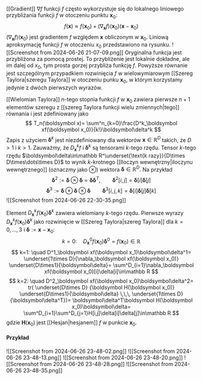[[Gradient]] $\nabla f$ funkcji $f$ często wykorzystuje się do lokalnego liniowego przybliżania funkcji $f$ w otoczeniu punktu $\boldsymbol x_0$:
$$
f(\boldsymbol x)\approx
f(\boldsymbol x_0)+
(\nabla_\boldsymbol xf)(\boldsymbol x_0)(\boldsymbol x-\boldsymbol x_0)
$$
$(\nabla_\boldsymbol xf)(\boldsymbol x_0)$ jest gradientem $f$ względem $\boldsymbol x$ obliczonym w $\boldsymbol x_0$. Liniową aproksymację funkcji $f$ w otoczeniu $x_0$ przedstawiono na rysunku. ![[Screenshot from 2024-06-26 21-07-09.png]]
Oryginalna funkcja jest przybliżona za pomocą prostej. To przybliżenie jest lokalnie dokładne, ale im dalej od $x_0$, tym prosta gorzej przybliża funkcję $f$. Powyższe równanie jest szczególnym przypadkiem rozwinięcia $f$ w wielowymiarowym [[Szereg Taylora|szeregu Taylora]] w otoczeniu punku $\boldsymbol x_0$, w którym korzystamy jedynie z dwóch pierwszych wyrazów. 

[[Wielomian Taylora]] $n$-tego stopnia funkcji $f$ w $\boldsymbol x_0$ zawiera pierwsze $n+1$ elementów szeregu z [[szereg Taylora funkcji wielu zmiennych|tego]] równania i jest zdefiniowany jako
$$
T_n(\boldsymbol x)=
\sum^n_{k=0}\frac{D^k_\boldsymbol xf(\boldsymbol x_0)}{k!}\boldsymbol\delta^k
$$
Zapis z użyciem $\boldsymbol \delta^k$ jest niezdefiniowany dla wektorów $\boldsymbol x\in\mathbb R^D$ takich, że $D\gt1$ i $k\gt1$. Zauważmy, że $D^k_\boldsymbol xf$ i $\boldsymbol\delta^k$ są tensorami $k$-tego rzędu. 
Tensor $k$-tego rzędu $\boldsymbol\delta\in\mathbb R^\underset{\text{k razy}}{D\times D\times\dots\times D}$ to wynik $k$-krotnego [[Iloczyn wewnętrzny|iloczynu wewnętrznego]] (oznaczmy jako $\otimes$) wektora $\boldsymbol\delta\in\mathbb R^D$. Na przykład 
$$
\boldsymbol\delta^2:=
\boldsymbol\delta\otimes\boldsymbol\delta=
\boldsymbol{\delta\delta}^T, 
\qquad
\boldsymbol\delta^2[i,j]=
\boldsymbol\delta[i]\boldsymbol\delta[j]
$$
$$
\boldsymbol\delta^3:=
\boldsymbol\delta\otimes\boldsymbol\delta
\otimes\boldsymbol\delta
\qquad
\boldsymbol\delta^3[i,j,k]=
\boldsymbol\delta[i]\boldsymbol\delta[j]\boldsymbol\delta[k]
$$
![[Screenshot from 2024-06-26 22-30-35.png]]

Element $D^k_\boldsymbol xf(\boldsymbol x_0)\boldsymbol\delta^k$ zawiera wielomiany $k$-tego rzędu. 
Pierwsze wyrazy $D^k_\boldsymbol xf(\boldsymbol x_0)\boldsymbol\delta^k$ jako rozwinięcie w [[Szereg Taylora|szereg Taylora]] dla $k=0,\dots,3$ i $\boldsymbol\delta:= \boldsymbol x-\boldsymbol x_0$:
$$
k=0: \quad 
D^0_\boldsymbol xf(\boldsymbol x_0)\boldsymbol\delta^0=
f(\boldsymbol x_0)\in\mathbb{R}
$$
$$
k=1: \quad 
D^1_\boldsymbol xf(\boldsymbol x_1)\boldsymbol\delta^1=
\underset{1\times D}{\nabla_\boldsymbol xf(\boldsymbol x_0)}
\underset{D\times1}{\boldsymbol\delta}=
\sum^D_{i=1}\nabla_\boldsymbol xf(\boldsymbol x_0)[i]\delta[i]\in\mathbb R
$$
$$
k=2: \quad 
D^2_\boldsymbol xf(\boldsymbol x_0)\boldsymbol\delta^2=
tr(
\underset{D\times D}
{\boldsymbol H(\boldsymbol x_0)}
\underset{D\times1}{\boldsymbol\delta}
\,\,\,
\underset{1\times D}{\boldsymbol\delta^T})=
\boldsymbol\delta^T\boldsymbol H(\boldsymbol x_0)\boldsymbol\delta=
\sum^D_{i=1}\sum^D_{j=1}H[i,j]\delta[i]\delta[j]\in\mathbb R
$$
gdzie $\boldsymbol H(\boldsymbol x_0)$ jest [[Hesjan|hesjanem]] $f$ w punkcie $\boldsymbol x_0$. 

#### Przykład
![[Screenshot from 2024-06-26 23-48-02.png]]
![[Screenshot from 2024-06-26 23-48-13.png]]
![[Screenshot from 2024-06-26 23-48-20.png]]
![[Screenshot from 2024-06-26 23-48-28.png]]
![[Screenshot from 2024-06-26 23-48-35.png]]
